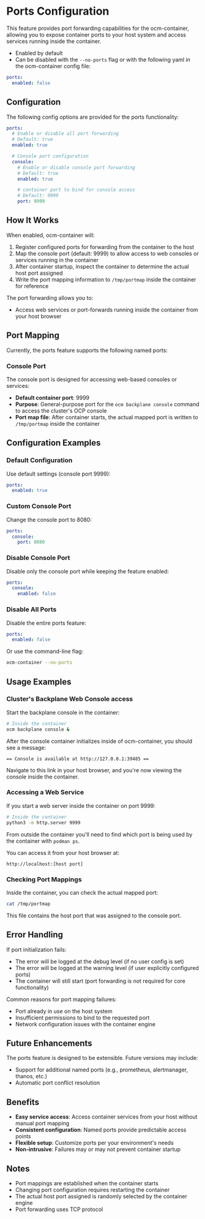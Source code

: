 # Ports Configuration

This feature provides port forwarding capabilities for the ocm-container, allowing you to expose container ports to your host system and access services running inside the container.

* Enabled by default
* Can be disabled with the `--no-ports` flag or with the following yaml in the ocm-container config file:

```yaml
ports:
  enabled: false
```

## Configuration

The following config options are provided for the ports functionality:

```yaml
ports:
  # Enable or disable all port forwarding
  # Default: true
  enabled: true

  # Console port configuration
  console:
    # Enable or disable console port forwarding
    # Default: true
    enabled: true

    # container port to bind for console access
    # Default: 9999
    port: 9999
```

## How It Works

When enabled, ocm-container will:

1. Register configured ports for forwarding from the container to the host
2. Map the console port (default: 9999) to allow access to web consoles or services running in the container
3. After container startup, inspect the container to determine the actual host port assigned
4. Write the port mapping information to `/tmp/portmap` inside the container for reference

The port forwarding allows you to:
- Access web services or port-forwards running inside the container from your host browser

## Port Mapping

Currently, the ports feature supports the following named ports:

### Console Port

The console port is designed for accessing web-based consoles or services:

- **Default container port**: 9999
- **Purpose**: General-purpose port for the `ocm backplane console` command to access the cluster's OCP console
- **Port map file**: After container starts, the actual mapped port is written to `/tmp/portmap` inside the container

## Configuration Examples

### Default Configuration

Use default settings (console port 9999):

```yaml
ports:
  enabled: true
```

### Custom Console Port

Change the console port to 8080:

```yaml
ports:
  console:
    port: 8080
```

### Disable Console Port

Disable only the console port while keeping the feature enabled:

```yaml
ports:
  console:
    enabled: false
```

### Disable All Ports

Disable the entire ports feature:

```yaml
ports:
  enabled: false
```

Or use the command-line flag:

```bash
ocm-container --no-ports
```

## Usage Examples

### Cluster's Backplane Web Console access
Start the backplane console in the container:
```bash
# Inside the container
ocm backplane console &
```
After the console container initializes inside of ocm-container, you should see a message:
```
== Console is available at http://127.0.0.1:39485 ==
```

Navigate to this link in your host browser, and you're now viewing the console inside the container.

### Accessing a Web Service

If you start a web server inside the container on port 9999:

```bash
# Inside the container
python3 -m http.server 9999
```

From outside the container you'll need to find which port is being used by the container with `podman ps`.

You can access it from your host browser at:
```
http://localhost:[host port]
```

### Checking Port Mappings

Inside the container, you can check the actual mapped port:

```bash
cat /tmp/portmap
```

This file contains the host port that was assigned to the console port.

## Error Handling

If port initialization fails:

* The error will be logged at the debug level (if no user config is set)
* The error will be logged at the warning level (if user explicitly configured ports)
* The container will still start (port forwarding is not required for core functionality)

Common reasons for port mapping failures:
- Port already in use on the host system
- Insufficient permissions to bind to the requested port
- Network configuration issues with the container engine

## Future Enhancements

The ports feature is designed to be extensible. Future versions may include:

- Support for additional named ports (e.g., prometheus, alertmanager, thanos, etc.)
- Automatic port conflict resolution

## Benefits

* **Easy service access**: Access container services from your host without manual port mapping
* **Consistent configuration**: Named ports provide predictable access points
* **Flexible setup**: Customize ports per your environment's needs
* **Non-intrusive**: Failures may or may not prevent container startup

## Notes

* Port mappings are established when the container starts
* Changing port configuration requires restarting the container
* The actual host port assigned is randomly selected by the container engine
* Port forwarding uses TCP protocol
